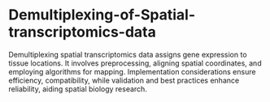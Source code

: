 # Demultiplexing-of-Spatial-transcriptomics-data
Demultiplexing spatial transcriptomics data assigns gene expression to tissue locations. It involves preprocessing, aligning spatial coordinates, and employing algorithms for mapping. Implementation considerations ensure efficiency, compatibility, while validation and best practices enhance reliability, aiding spatial biology research.
